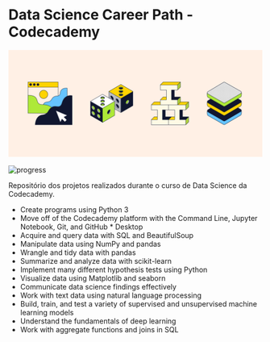 # Data Science Career Path - Codecademy

![](codecademy-career-paths.png)

![progress](https://progress-bar.dev/60/ "progress")

Repositório dos projetos realizados durante o curso de Data Science da Codecademy.

* Create programs using Python 3
* Move off of the Codecademy platform with the Command Line, Jupyter Notebook, Git, and GitHub * Desktop
* Acquire and query data with SQL and BeautifulSoup
* Manipulate data using NumPy and pandas
* Wrangle and tidy data with pandas
* Summarize and analyze data with scikit-learn
* Implement many different hypothesis tests using Python
* Visualize data using Matplotlib and seaborn
* Communicate data science findings effectively
* Work with text data using natural language processing
* Build, train, and test a variety of supervised and unsupervised machine learning models
* Understand the fundamentals of deep learning
* Work with aggregate functions and joins in SQL